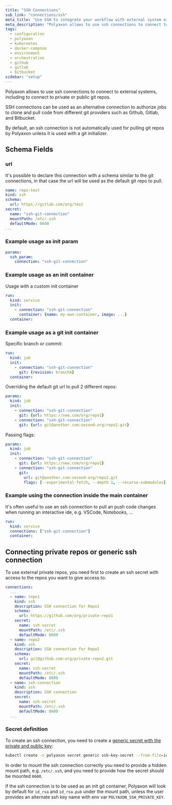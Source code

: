 ```yaml
---
title: "SSH Connections"
sub_link: "connections/ssh"
meta_title: "Use SSH to integrate your workflow with external system or to load git repos from github, gitlab, bitbucket in Polyaxon - Configuration"
meta_description: "Polyaxon allows to use ssh connections to connect to external systems and to integrate with git providers for code management."
tags:
  - configuration
  - polyaxon
  - kubernetes
  - docker-compose
  - environment
  - orchestration
  - github
  - gitlab
  - bitbucket
sidebar: "setup"
---
```


Polyaxon allows to use ssh connections to connect to external systems, including to connect to private or public git repos.

SSH connections can be used as an alternative connection to authorize jobs to clone and pull code from different git providers such as Github, Gitlab, and Bitbucket.

By default, an ssh connection is not automatically used for pulling git repos by Polyaxon unless it is used with a git initializer.

## Schema Fields

### url

It's possible to declare this connection with a schema similar to the git connections, in that case the url will be used as the default git repo to pull.

```yaml
name: repo-test
kind: ssh
schema:
  url: https://gitlab.com/org/test
secret:
  name: "ssh-git-connection"
  mountPath: /etc/.ssh
  defaultMode: 0600
...
```

### Example usage as init param

```yaml
params:
  ssh_param:
    connection: "ssh-git-connection"
```

### Example usage as an init container

Usage with a custom init container

```yaml
run:
  kind: service
  init:
    - connection: "ssh-git-connection"
      container: {name: my-own-container, image: ...}
  container:
```

### Example usage as a git init container

Specific branch or commit:

```yaml
run:
  kind: job
  init:
    - connection: "ssh-git-connection"
      git: {revision: branchA}
  container:
```

Overriding the default git url to pull 2 different repos:

```yaml
params:
  kind: job
  init:
    - connection: "ssh-git-connection"
      git: {url: https://new.com/org/repo1}
    - connection: "ssh-git-connection"
      git: {url: git@another.com:second-org/repo2.git}
```

Passing flags:

```yaml
params:
  kind: job
  init:
    - connection: "ssh-git-connection"
      git: {url: https://new.com/org/repo1}
    - connection: "ssh-git-connection"
      git:
        url: git@another.com:second-org/repo2.git
        flags: [--experimental-fetch, --depth 1, --recurse-submodules]
```

### Example using the connection inside the main container

It's often useful to use an ssh connection to pull an push code changes when running an interactive ide, e.g. VSCode, Notebooks, ...

```yaml
run:
  kind: service
  connections: ["ssh-git-connection"]
  container:
```

## Connecting private repos or generic ssh connection

To use external private repos, you need first to create an ssh secret with access to the repos you want to give access to:

```yaml
connections:
  ...
  - name: repo1
    kind: ssh
    description: SSH connection for Repo1
    schema:
      url: https://github.com/org/private-repo1
    secret:
      name: ssh-secret
      mountPath: /etc/.ssh
      defaultMode: 0600
  - name: repo2
    kind: ssh
    description: SSH connection for Repo2
    schema:
      url: git@github.com:org/private-repo2.git
    secret:
      name: ssh-secret
      mountPath: /etc/.ssh
      defaultMode: 0600
  - name: ssh-connection
    kind: ssh
    description: SSH connection
    secret:
      name: ssh-secret
      mountPath: /etc/.ssh
      defaultMode: 0600
  ...
```

### Secret definition

To create an ssh connection, you need to create a [generic secret with the private and public key](https://kubernetes.io/docs/concepts/configuration/secret/#use-case-pod-with-ssh-keys):

```bash
kubectl create -n polyaxon secret generic ssh-key-secret --from-file=id_rsa=/path/to/.ssh/id_rsa --from-file=id_rsa.pub=/path/to/.ssh/id_rsa.pub
```

In order to mount the ssh connection correctly you need to provide a hidden mount path, e.g. `/etc/.ssh`, and you need to provide how the secret should be mounted `0600`.

If the ssh connection is to be used as an init git container, Polyaxon will look by default for `id_rsa` and `id_rsa.pub` under the mount path, unless the user provides an alternate ssh key name with env var `POLYAXON_SSH_PRIVATE_KEY`.
